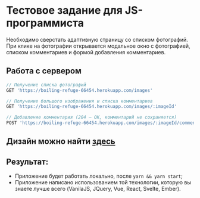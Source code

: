 # Тестовое задание для JS-программиста

Необходимо сверстать адаптивную страницу со списком фотографий.
<br>
При клике на фотографии открывается модальное окно с фотографией, списком комментариев и формой добавления комментариев.

## Работа с сервером

```js
// Получение списка фотографий
GET 'https://boiling-refuge-66454.herokuapp.com/images'

// Получение большого изображения и списка комментариев
GET 'https://boiling-refuge-66454.herokuapp.com/images/:imageId'

// Добавление комментария (204 – OK, комментарий не сохраняется)
POST 'https://boiling-refuge-66454.herokuapp.com/images/:imageId/comments'
```

## Дизайн можно найти [здесь](https://www.figma.com/file/3lj6aQtyOdmlsWIiDYHzyJ/)

## Результат:

- Приложение будет работать локально, после `yarn && yarn start`;
- Приложение написано использованием той технологии, которую вы знаете лучше всего (VanilaJS, JQuery, Vue, React, Svelte, Ember).
